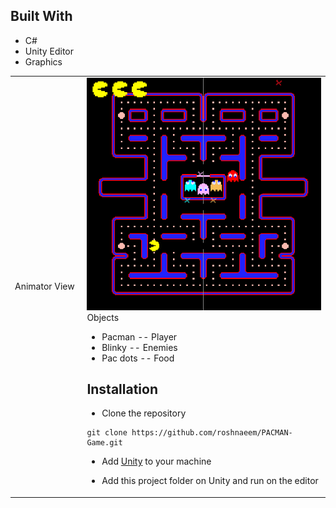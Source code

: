 ## Built With
 * C#
 * Unity Editor
 * Graphics
 
 <table><tr>
 <td  width="200" height= "250">Animator View</td>
<td  width="650" height= "250"><img src="https://github.com/Amulya-coder/Pacman-clone/blob/master/gameimage/pacman.gif?raw=true" alt="Gamepla></td>
</tr>
</table>

## Objects
* Pacman -- Player
* Blinky -- Enemies
* Pac dots -- Food

## Installation

- Clone the repository
```
git clone https://github.com/roshnaeem/PACMAN-Game.git 
```

- Add [Unity](https://store.unity.com/front-page?check_logged_in=1#plans-individual) to your machine

- Add this project folder on Unity and run on the editor